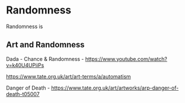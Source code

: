 # Randomness

Randomness is

## Art and Randomness

Dada - Chance & Randomness - https://www.youtube.com/watch?v=k40U4UPiiPs

https://www.tate.org.uk/art/art-terms/a/automatism


Danger of Death - https://www.tate.org.uk/art/artworks/arp-danger-of-death-t05007
